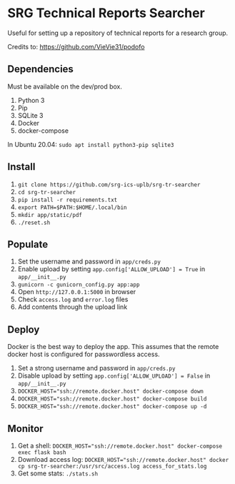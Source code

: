 # SRG Technical Reports Searcher

Useful for setting up a repository of technical reports for a research group.

Credits to: https://github.com/VieVie31/podofo

## Dependencies
Must be available on the dev/prod box.
1. Python 3
2. Pip
3. SQLite 3
4. Docker
5. docker-compose

In Ubuntu 20.04: `sudo apt install python3-pip sqlite3`

## Install

1. `git clone https://github.com/srg-ics-uplb/srg-tr-searcher`
2. `cd srg-tr-searcher`
3. `pip install -r requirements.txt`
4. `export PATH=$PATH:$HOME/.local/bin`
5. `mkdir app/static/pdf`
6. `./reset.sh`

## Populate
1. Set the username and password in `app/creds.py`
2. Enable upload by setting `app.config['ALLOW_UPLOAD'] = True` in `app/__init__.py`
3. `gunicorn -c gunicorn_config.py app:app`
4. Open `http://127.0.0.1:5000` in browser
5. Check `access.log` and `error.log` files 
6. Add contents through the upload link

## Deploy
Docker is the best way to deploy the app. This assumes that the remote docker 
host is configured for passwordless access.

1.  Set a strong username and password in `app/creds.py`
2.  Disable upload by setting `app.config['ALLOW_UPLOAD'] = False` in `app/__init__.py`
3. `DOCKER_HOST="ssh://remote.docker.host" docker-compose down`
4. `DOCKER_HOST="ssh://remote.docker.host" docker-compose build`
5. `DOCKER_HOST="ssh://remote.docker.host" docker-compose up -d`

## Monitor
1. Get a shell: `DOCKER_HOST="ssh://remote.docker.host" docker-compose exec flask bash`
2. Download access log: `DOCKER_HOST="ssh://remote.docker.host" docker cp srg-tr-searcher:/usr/src/access.log access_for_stats.log`
3. Get some stats: `./stats.sh`

